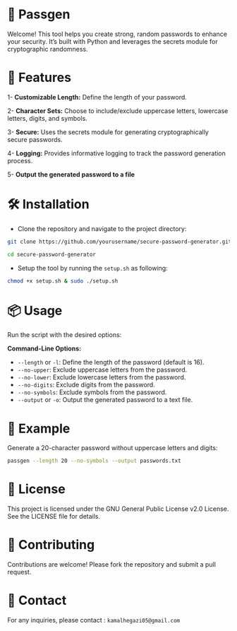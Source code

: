 # 🔐 Passgen
Welcome! This tool helps you create strong, random passwords to enhance your security. It’s built with Python and leverages the secrets module for cryptographic randomness.

# 🚀 Features
1- **Customizable Length:** Define the length of your password.

2- **Character Sets:** Choose to include/exclude uppercase letters, lowercase letters, digits, and symbols.

3- **Secure:** Uses the secrets module for generating cryptographically secure passwords.

4- **Logging:** Provides informative logging to track the password generation process.

5- **Output the generated password to a file**

# 🛠️ Installation
- Clone the repository and navigate to the project directory:

```sh
git clone https://github.com/yourusername/secure-password-generator.git
```
```sh
cd secure-password-generator
```

- Setup the tool by running the `setup.sh` as following:
```sh
chmod +x setup.sh & sudo ./setup.sh
```


# 📦 Usage
Run the script with the desired options:

**Command-Line Options:**

- `--length` or `-l`: Define the length of the password (default is 16).
- `--no-upper`: Exclude uppercase letters from the password.
- `--no-lower`: Exclude lowercase letters from the password.
- `--no-digits`: Exclude digits from the password.
- `--no-symbols`: Exclude symbols from the password.
- `--output` or `-o`: Output the generated password to a text file.

# 🧩 Example
Generate a 20-character password without uppercase letters and digits:

```sh
passgen --length 20 --no-symbols --output passwords.txt
```

# 📜 License
This project is licensed under the GNU General Public License v2.0 License. See the LICENSE file for details.

# 🤝 Contributing
Contributions are welcome! Please fork the repository and submit a pull request.

# 📧 Contact
For any inquiries, please contact : `kamalhegazi05@gmail.com`

